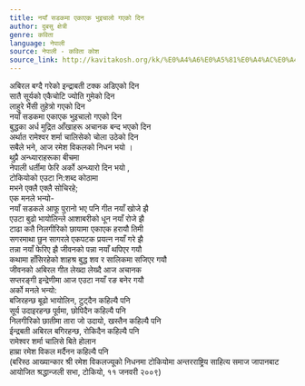 ```yaml
---
title: नयाँ सडकमा एकाएक भुइचालो गएको दिन
author: दुबसु क्षेत्री
genre: कविता
language: नेपाली
source: नेपाली - कविता कोश
source_link: http://kavitakosh.org/kk/%E0%A4%A6%E0%A5%81%E0%A4%AC%E0%A4%B8%E0%A5%81_%E0%A4%95%E0%A5%8D%E0%A4%B7%E0%A5%87%E0%A4%A4%E0%A5%8D%E0%A4%B0%E0%A5%80
---
```


अबिरल बग्दै गरेको इन्द्राबती टक्क अडिएको दिन  
सातै सूर्यको एकैचोटि ज्योति गुमेको दिन  
लाहुरे भैंसी तुहेत्रो गएको दिन  
नयाँ सडकमा एकाएक भुइचालो गएको दिन  
बुद्धका अर्ध मुद्रित आँखाहरू अचानक बन्द भएको दिन  
अर्थात रामेश्वर शर्मा चालिसेको चोला उठेको दिन  
सबैले भने, आज रमेश विकलको निधन भयो ।  
थुप्रै अन्ध्याराहरूका बीचमा  
नेपाली धर्तीमा फेरि अर्को अन्ध्यारो दिन भयो ,  
टोकियोको एउटा नि:शब्द कोठामा  
मभने एक्लै एक्लै सोचिरहे;  
एक मनले भन्यो-  
नयाँ सडकले आफू पुरानो भए पनि गीत नयाँ खोजे झै  
एउटा बुढो भायोलिन्ले आशाबरीको धून नयाँ रोजे झै  
टाढा कतै निलगीरिको छायामा एकाएक हरायौ तिमी  
सगरमाथा छुन सागरले एकपटक प्रयत्न नयाँ गरे झै  
तन्ना नयाँ फेरिए झै जीवनको पन्ना नयाँ थपिएर गयौ  
कथामा हाँसिरहेको शाहश्र बुद्ध शव र सालिकमा सजिएर गयौ  
जीवनको अबिरल गीत लेख्दा लेख्दै आज अचानक  
सप्तरङ्गी इन्द्रेणीमा आज एउटा नयाँ रङ बनेर गयौ  
अर्को मनले भन्यो:  
बजिरहन्छ बूढो भायोलिन, टुट्दैन कहिल्यै पनि  
सूर्य उदाइरहन्छ पूर्वमा, छोपिदैन कहिल्यै पनि  
निलगीरिको छातीमा तारा जो उदायो, खस्तैन कहिल्यै पनि  
ईन्द्रबती अबिरल बगिरहन्छ, रोकिदैन कहिल्यै पनि  
रामेश्वर शर्मा चालिसे बिते होलान  
हाम्रा रमेश विकल मर्दैनन कहिल्यै पनि  
(बरिस्ठ आख्यान्कार श्री रमेश विकलज्यूको निधनमा टोकियोमा अन्तरराष्ट्रिय साहित्य समाज जापानबाट आयोजित श्रद्धान्जली सभा, टोकियो, ११ जनवरी २००९)
